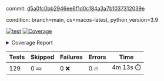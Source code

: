 commit: [d5a0fc0bb2946ee6f1d0c184a3a7b1037312039e](https://github.com/rcmdnk/homebrew-file/tree/d5a0fc0bb2946ee6f1d0c184a3a7b1037312039e)

condition: branch=main, os=macos-latest, python_version=3.9

[![test](https://github.com/rcmdnk/homebrew-file/actions/workflows/test.yml/badge.svg)](https://github.com/rcmdnk/homebrew-file/actions/runs/18115191700)
<a href="https://github.com/rcmdnk/homebrew-file/blob/d5a0fc0bb2946ee6f1d0c184a3a7b1037312039e/README.md"><img alt="Coverage" src="https://img.shields.io/badge/Coverage-56%25-orange.svg" /></a><details><summary>Coverage Report </summary><table><tr><th>File</th><th>Stmts</th><th>Miss</th><th>Cover</th><th>Missing</th></tr><tbody><tr><td colspan="5"><b>bin</b></td></tr><tr><td>&nbsp; &nbsp;<a href="https://github.com/rcmdnk/homebrew-file/blob/d5a0fc0bb2946ee6f1d0c184a3a7b1037312039e/bin/brew-file">brew-file</a></td><td>2222</td><td>982</td><td>56%</td><td><a href="https://github.com/rcmdnk/homebrew-file/blob/d5a0fc0bb2946ee6f1d0c184a3a7b1037312039e/bin/brew-file#L56-L62">56&ndash;62</a>, <a href="https://github.com/rcmdnk/homebrew-file/blob/d5a0fc0bb2946ee6f1d0c184a3a7b1037312039e/bin/brew-file#L149">149</a>, <a href="https://github.com/rcmdnk/homebrew-file/blob/d5a0fc0bb2946ee6f1d0c184a3a7b1037312039e/bin/brew-file#L161">161</a>, <a href="https://github.com/rcmdnk/homebrew-file/blob/d5a0fc0bb2946ee6f1d0c184a3a7b1037312039e/bin/brew-file#L164">164</a>, <a href="https://github.com/rcmdnk/homebrew-file/blob/d5a0fc0bb2946ee6f1d0c184a3a7b1037312039e/bin/brew-file#L213">213</a>, <a href="https://github.com/rcmdnk/homebrew-file/blob/d5a0fc0bb2946ee6f1d0c184a3a7b1037312039e/bin/brew-file#L307">307</a>, <a href="https://github.com/rcmdnk/homebrew-file/blob/d5a0fc0bb2946ee6f1d0c184a3a7b1037312039e/bin/brew-file#L310">310</a>, <a href="https://github.com/rcmdnk/homebrew-file/blob/d5a0fc0bb2946ee6f1d0c184a3a7b1037312039e/bin/brew-file#L378-L380">378&ndash;380</a>, <a href="https://github.com/rcmdnk/homebrew-file/blob/d5a0fc0bb2946ee6f1d0c184a3a7b1037312039e/bin/brew-file#L389-L390">389&ndash;390</a>, <a href="https://github.com/rcmdnk/homebrew-file/blob/d5a0fc0bb2946ee6f1d0c184a3a7b1037312039e/bin/brew-file#L484">484</a>, <a href="https://github.com/rcmdnk/homebrew-file/blob/d5a0fc0bb2946ee6f1d0c184a3a7b1037312039e/bin/brew-file#L490-L493">490&ndash;493</a>, <a href="https://github.com/rcmdnk/homebrew-file/blob/d5a0fc0bb2946ee6f1d0c184a3a7b1037312039e/bin/brew-file#L531-L555">531&ndash;555</a>, <a href="https://github.com/rcmdnk/homebrew-file/blob/d5a0fc0bb2946ee6f1d0c184a3a7b1037312039e/bin/brew-file#L559-L567">559&ndash;567</a>, <a href="https://github.com/rcmdnk/homebrew-file/blob/d5a0fc0bb2946ee6f1d0c184a3a7b1037312039e/bin/brew-file#L699">699</a>, <a href="https://github.com/rcmdnk/homebrew-file/blob/d5a0fc0bb2946ee6f1d0c184a3a7b1037312039e/bin/brew-file#L821-L825">821&ndash;825</a>, <a href="https://github.com/rcmdnk/homebrew-file/blob/d5a0fc0bb2946ee6f1d0c184a3a7b1037312039e/bin/brew-file#L838-L843">838&ndash;843</a>, <a href="https://github.com/rcmdnk/homebrew-file/blob/d5a0fc0bb2946ee6f1d0c184a3a7b1037312039e/bin/brew-file#L854">854</a>, <a href="https://github.com/rcmdnk/homebrew-file/blob/d5a0fc0bb2946ee6f1d0c184a3a7b1037312039e/bin/brew-file#L871">871</a>, <a href="https://github.com/rcmdnk/homebrew-file/blob/d5a0fc0bb2946ee6f1d0c184a3a7b1037312039e/bin/brew-file#L875-L883">875&ndash;883</a>, <a href="https://github.com/rcmdnk/homebrew-file/blob/d5a0fc0bb2946ee6f1d0c184a3a7b1037312039e/bin/brew-file#L892-L895">892&ndash;895</a>, <a href="https://github.com/rcmdnk/homebrew-file/blob/d5a0fc0bb2946ee6f1d0c184a3a7b1037312039e/bin/brew-file#L897-L900">897&ndash;900</a>, <a href="https://github.com/rcmdnk/homebrew-file/blob/d5a0fc0bb2946ee6f1d0c184a3a7b1037312039e/bin/brew-file#L902-L905">902&ndash;905</a>, <a href="https://github.com/rcmdnk/homebrew-file/blob/d5a0fc0bb2946ee6f1d0c184a3a7b1037312039e/bin/brew-file#L907-L910">907&ndash;910</a>, <a href="https://github.com/rcmdnk/homebrew-file/blob/d5a0fc0bb2946ee6f1d0c184a3a7b1037312039e/bin/brew-file#L921-L939">921&ndash;939</a>, <a href="https://github.com/rcmdnk/homebrew-file/blob/d5a0fc0bb2946ee6f1d0c184a3a7b1037312039e/bin/brew-file#L991-L1002">991&ndash;1002</a>, <a href="https://github.com/rcmdnk/homebrew-file/blob/d5a0fc0bb2946ee6f1d0c184a3a7b1037312039e/bin/brew-file#L1005-L1033">1005&ndash;1033</a>, <a href="https://github.com/rcmdnk/homebrew-file/blob/d5a0fc0bb2946ee6f1d0c184a3a7b1037312039e/bin/brew-file#L1049-L1064">1049&ndash;1064</a>, <a href="https://github.com/rcmdnk/homebrew-file/blob/d5a0fc0bb2946ee6f1d0c184a3a7b1037312039e/bin/brew-file#L1106">1106</a>, <a href="https://github.com/rcmdnk/homebrew-file/blob/d5a0fc0bb2946ee6f1d0c184a3a7b1037312039e/bin/brew-file#L1122-L1127">1122&ndash;1127</a>, <a href="https://github.com/rcmdnk/homebrew-file/blob/d5a0fc0bb2946ee6f1d0c184a3a7b1037312039e/bin/brew-file#L1131-L1133">1131&ndash;1133</a>, <a href="https://github.com/rcmdnk/homebrew-file/blob/d5a0fc0bb2946ee6f1d0c184a3a7b1037312039e/bin/brew-file#L1137-L1140">1137&ndash;1140</a>, <a href="https://github.com/rcmdnk/homebrew-file/blob/d5a0fc0bb2946ee6f1d0c184a3a7b1037312039e/bin/brew-file#L1144-L1146">1144&ndash;1146</a>, <a href="https://github.com/rcmdnk/homebrew-file/blob/d5a0fc0bb2946ee6f1d0c184a3a7b1037312039e/bin/brew-file#L1150-L1152">1150&ndash;1152</a>, <a href="https://github.com/rcmdnk/homebrew-file/blob/d5a0fc0bb2946ee6f1d0c184a3a7b1037312039e/bin/brew-file#L1156-L1158">1156&ndash;1158</a>, <a href="https://github.com/rcmdnk/homebrew-file/blob/d5a0fc0bb2946ee6f1d0c184a3a7b1037312039e/bin/brew-file#L1162-L1164">1162&ndash;1164</a>, <a href="https://github.com/rcmdnk/homebrew-file/blob/d5a0fc0bb2946ee6f1d0c184a3a7b1037312039e/bin/brew-file#L1168-L1170">1168&ndash;1170</a>, <a href="https://github.com/rcmdnk/homebrew-file/blob/d5a0fc0bb2946ee6f1d0c184a3a7b1037312039e/bin/brew-file#L1174-L1176">1174&ndash;1176</a>, <a href="https://github.com/rcmdnk/homebrew-file/blob/d5a0fc0bb2946ee6f1d0c184a3a7b1037312039e/bin/brew-file#L1180-L1183">1180&ndash;1183</a>, <a href="https://github.com/rcmdnk/homebrew-file/blob/d5a0fc0bb2946ee6f1d0c184a3a7b1037312039e/bin/brew-file#L1187-L1189">1187&ndash;1189</a>, <a href="https://github.com/rcmdnk/homebrew-file/blob/d5a0fc0bb2946ee6f1d0c184a3a7b1037312039e/bin/brew-file#L1207">1207</a>, <a href="https://github.com/rcmdnk/homebrew-file/blob/d5a0fc0bb2946ee6f1d0c184a3a7b1037312039e/bin/brew-file#L1257-L1259">1257&ndash;1259</a>, <a href="https://github.com/rcmdnk/homebrew-file/blob/d5a0fc0bb2946ee6f1d0c184a3a7b1037312039e/bin/brew-file#L1262">1262</a>, <a href="https://github.com/rcmdnk/homebrew-file/blob/d5a0fc0bb2946ee6f1d0c184a3a7b1037312039e/bin/brew-file#L1268">1268</a>, <a href="https://github.com/rcmdnk/homebrew-file/blob/d5a0fc0bb2946ee6f1d0c184a3a7b1037312039e/bin/brew-file#L1290-L1293">1290&ndash;1293</a>, <a href="https://github.com/rcmdnk/homebrew-file/blob/d5a0fc0bb2946ee6f1d0c184a3a7b1037312039e/bin/brew-file#L1375">1375</a>, <a href="https://github.com/rcmdnk/homebrew-file/blob/d5a0fc0bb2946ee6f1d0c184a3a7b1037312039e/bin/brew-file#L1413">1413</a>, <a href="https://github.com/rcmdnk/homebrew-file/blob/d5a0fc0bb2946ee6f1d0c184a3a7b1037312039e/bin/brew-file#L1450">1450</a>, <a href="https://github.com/rcmdnk/homebrew-file/blob/d5a0fc0bb2946ee6f1d0c184a3a7b1037312039e/bin/brew-file#L1453">1453</a>, <a href="https://github.com/rcmdnk/homebrew-file/blob/d5a0fc0bb2946ee6f1d0c184a3a7b1037312039e/bin/brew-file#L1465">1465</a>, <a href="https://github.com/rcmdnk/homebrew-file/blob/d5a0fc0bb2946ee6f1d0c184a3a7b1037312039e/bin/brew-file#L1467">1467</a>, <a href="https://github.com/rcmdnk/homebrew-file/blob/d5a0fc0bb2946ee6f1d0c184a3a7b1037312039e/bin/brew-file#L1502-L1503">1502&ndash;1503</a>, <a href="https://github.com/rcmdnk/homebrew-file/blob/d5a0fc0bb2946ee6f1d0c184a3a7b1037312039e/bin/brew-file#L1515-L1518">1515&ndash;1518</a>, <a href="https://github.com/rcmdnk/homebrew-file/blob/d5a0fc0bb2946ee6f1d0c184a3a7b1037312039e/bin/brew-file#L1548-L1579">1548&ndash;1579</a>, <a href="https://github.com/rcmdnk/homebrew-file/blob/d5a0fc0bb2946ee6f1d0c184a3a7b1037312039e/bin/brew-file#L1586">1586</a>, <a href="https://github.com/rcmdnk/homebrew-file/blob/d5a0fc0bb2946ee6f1d0c184a3a7b1037312039e/bin/brew-file#L1588">1588</a>, <a href="https://github.com/rcmdnk/homebrew-file/blob/d5a0fc0bb2946ee6f1d0c184a3a7b1037312039e/bin/brew-file#L1597-L1598">1597&ndash;1598</a>, <a href="https://github.com/rcmdnk/homebrew-file/blob/d5a0fc0bb2946ee6f1d0c184a3a7b1037312039e/bin/brew-file#L1603">1603</a>, <a href="https://github.com/rcmdnk/homebrew-file/blob/d5a0fc0bb2946ee6f1d0c184a3a7b1037312039e/bin/brew-file#L1609">1609</a>, <a href="https://github.com/rcmdnk/homebrew-file/blob/d5a0fc0bb2946ee6f1d0c184a3a7b1037312039e/bin/brew-file#L1613-L1624">1613&ndash;1624</a>, <a href="https://github.com/rcmdnk/homebrew-file/blob/d5a0fc0bb2946ee6f1d0c184a3a7b1037312039e/bin/brew-file#L1627-L1632">1627&ndash;1632</a>, <a href="https://github.com/rcmdnk/homebrew-file/blob/d5a0fc0bb2946ee6f1d0c184a3a7b1037312039e/bin/brew-file#L1643-L1663">1643&ndash;1663</a>, <a href="https://github.com/rcmdnk/homebrew-file/blob/d5a0fc0bb2946ee6f1d0c184a3a7b1037312039e/bin/brew-file#L1691">1691</a>, <a href="https://github.com/rcmdnk/homebrew-file/blob/d5a0fc0bb2946ee6f1d0c184a3a7b1037312039e/bin/brew-file#L1730-L1737">1730&ndash;1737</a>, <a href="https://github.com/rcmdnk/homebrew-file/blob/d5a0fc0bb2946ee6f1d0c184a3a7b1037312039e/bin/brew-file#L1744-L1752">1744&ndash;1752</a>, <a href="https://github.com/rcmdnk/homebrew-file/blob/d5a0fc0bb2946ee6f1d0c184a3a7b1037312039e/bin/brew-file#L1768">1768</a>, <a href="https://github.com/rcmdnk/homebrew-file/blob/d5a0fc0bb2946ee6f1d0c184a3a7b1037312039e/bin/brew-file#L1778">1778</a>, <a href="https://github.com/rcmdnk/homebrew-file/blob/d5a0fc0bb2946ee6f1d0c184a3a7b1037312039e/bin/brew-file#L1784">1784</a>, <a href="https://github.com/rcmdnk/homebrew-file/blob/d5a0fc0bb2946ee6f1d0c184a3a7b1037312039e/bin/brew-file#L1794">1794</a>, <a href="https://github.com/rcmdnk/homebrew-file/blob/d5a0fc0bb2946ee6f1d0c184a3a7b1037312039e/bin/brew-file#L1803-L1804">1803&ndash;1804</a>, <a href="https://github.com/rcmdnk/homebrew-file/blob/d5a0fc0bb2946ee6f1d0c184a3a7b1037312039e/bin/brew-file#L1808">1808</a>, <a href="https://github.com/rcmdnk/homebrew-file/blob/d5a0fc0bb2946ee6f1d0c184a3a7b1037312039e/bin/brew-file#L1814">1814</a>, <a href="https://github.com/rcmdnk/homebrew-file/blob/d5a0fc0bb2946ee6f1d0c184a3a7b1037312039e/bin/brew-file#L1820-L1824">1820&ndash;1824</a>, <a href="https://github.com/rcmdnk/homebrew-file/blob/d5a0fc0bb2946ee6f1d0c184a3a7b1037312039e/bin/brew-file#L1840-L1847">1840&ndash;1847</a>, <a href="https://github.com/rcmdnk/homebrew-file/blob/d5a0fc0bb2946ee6f1d0c184a3a7b1037312039e/bin/brew-file#L1854-L1858">1854&ndash;1858</a>, <a href="https://github.com/rcmdnk/homebrew-file/blob/d5a0fc0bb2946ee6f1d0c184a3a7b1037312039e/bin/brew-file#L1862">1862</a>, <a href="https://github.com/rcmdnk/homebrew-file/blob/d5a0fc0bb2946ee6f1d0c184a3a7b1037312039e/bin/brew-file#L1875-L1876">1875&ndash;1876</a>, <a href="https://github.com/rcmdnk/homebrew-file/blob/d5a0fc0bb2946ee6f1d0c184a3a7b1037312039e/bin/brew-file#L1897-L2024">1897&ndash;2024</a>, <a href="https://github.com/rcmdnk/homebrew-file/blob/d5a0fc0bb2946ee6f1d0c184a3a7b1037312039e/bin/brew-file#L2027-L2036">2027&ndash;2036</a>, <a href="https://github.com/rcmdnk/homebrew-file/blob/d5a0fc0bb2946ee6f1d0c184a3a7b1037312039e/bin/brew-file#L2049">2049</a>, <a href="https://github.com/rcmdnk/homebrew-file/blob/d5a0fc0bb2946ee6f1d0c184a3a7b1037312039e/bin/brew-file#L2054">2054</a>, <a href="https://github.com/rcmdnk/homebrew-file/blob/d5a0fc0bb2946ee6f1d0c184a3a7b1037312039e/bin/brew-file#L2059-L2098">2059&ndash;2098</a>, <a href="https://github.com/rcmdnk/homebrew-file/blob/d5a0fc0bb2946ee6f1d0c184a3a7b1037312039e/bin/brew-file#L2108-L2135">2108&ndash;2135</a>, <a href="https://github.com/rcmdnk/homebrew-file/blob/d5a0fc0bb2946ee6f1d0c184a3a7b1037312039e/bin/brew-file#L2139-L2205">2139&ndash;2205</a>, <a href="https://github.com/rcmdnk/homebrew-file/blob/d5a0fc0bb2946ee6f1d0c184a3a7b1037312039e/bin/brew-file#L2212-L2215">2212&ndash;2215</a>, <a href="https://github.com/rcmdnk/homebrew-file/blob/d5a0fc0bb2946ee6f1d0c184a3a7b1037312039e/bin/brew-file#L2224-L2227">2224&ndash;2227</a>, <a href="https://github.com/rcmdnk/homebrew-file/blob/d5a0fc0bb2946ee6f1d0c184a3a7b1037312039e/bin/brew-file#L2236-L2239">2236&ndash;2239</a>, <a href="https://github.com/rcmdnk/homebrew-file/blob/d5a0fc0bb2946ee6f1d0c184a3a7b1037312039e/bin/brew-file#L2248-L2251">2248&ndash;2251</a>, <a href="https://github.com/rcmdnk/homebrew-file/blob/d5a0fc0bb2946ee6f1d0c184a3a7b1037312039e/bin/brew-file#L2260-L2281">2260&ndash;2281</a>, <a href="https://github.com/rcmdnk/homebrew-file/blob/d5a0fc0bb2946ee6f1d0c184a3a7b1037312039e/bin/brew-file#L2291-L2309">2291&ndash;2309</a>, <a href="https://github.com/rcmdnk/homebrew-file/blob/d5a0fc0bb2946ee6f1d0c184a3a7b1037312039e/bin/brew-file#L2318-L2328">2318&ndash;2328</a>, <a href="https://github.com/rcmdnk/homebrew-file/blob/d5a0fc0bb2946ee6f1d0c184a3a7b1037312039e/bin/brew-file#L2331-L2346">2331&ndash;2346</a>, <a href="https://github.com/rcmdnk/homebrew-file/blob/d5a0fc0bb2946ee6f1d0c184a3a7b1037312039e/bin/brew-file#L2349-L2361">2349&ndash;2361</a>, <a href="https://github.com/rcmdnk/homebrew-file/blob/d5a0fc0bb2946ee6f1d0c184a3a7b1037312039e/bin/brew-file#L2364-L2376">2364&ndash;2376</a>, <a href="https://github.com/rcmdnk/homebrew-file/blob/d5a0fc0bb2946ee6f1d0c184a3a7b1037312039e/bin/brew-file#L2383">2383</a>, <a href="https://github.com/rcmdnk/homebrew-file/blob/d5a0fc0bb2946ee6f1d0c184a3a7b1037312039e/bin/brew-file#L2387-L2394">2387&ndash;2394</a>, <a href="https://github.com/rcmdnk/homebrew-file/blob/d5a0fc0bb2946ee6f1d0c184a3a7b1037312039e/bin/brew-file#L2401-L2402">2401&ndash;2402</a>, <a href="https://github.com/rcmdnk/homebrew-file/blob/d5a0fc0bb2946ee6f1d0c184a3a7b1037312039e/bin/brew-file#L2431">2431</a>, <a href="https://github.com/rcmdnk/homebrew-file/blob/d5a0fc0bb2946ee6f1d0c184a3a7b1037312039e/bin/brew-file#L2437">2437</a>, <a href="https://github.com/rcmdnk/homebrew-file/blob/d5a0fc0bb2946ee6f1d0c184a3a7b1037312039e/bin/brew-file#L2445-L2449">2445&ndash;2449</a>, <a href="https://github.com/rcmdnk/homebrew-file/blob/d5a0fc0bb2946ee6f1d0c184a3a7b1037312039e/bin/brew-file#L2460-L2463">2460&ndash;2463</a>, <a href="https://github.com/rcmdnk/homebrew-file/blob/d5a0fc0bb2946ee6f1d0c184a3a7b1037312039e/bin/brew-file#L2470">2470</a>, <a href="https://github.com/rcmdnk/homebrew-file/blob/d5a0fc0bb2946ee6f1d0c184a3a7b1037312039e/bin/brew-file#L2477">2477</a>, <a href="https://github.com/rcmdnk/homebrew-file/blob/d5a0fc0bb2946ee6f1d0c184a3a7b1037312039e/bin/brew-file#L2481">2481</a>, <a href="https://github.com/rcmdnk/homebrew-file/blob/d5a0fc0bb2946ee6f1d0c184a3a7b1037312039e/bin/brew-file#L2484">2484</a>, <a href="https://github.com/rcmdnk/homebrew-file/blob/d5a0fc0bb2946ee6f1d0c184a3a7b1037312039e/bin/brew-file#L2506-L2539">2506&ndash;2539</a>, <a href="https://github.com/rcmdnk/homebrew-file/blob/d5a0fc0bb2946ee6f1d0c184a3a7b1037312039e/bin/brew-file#L2560">2560</a>, <a href="https://github.com/rcmdnk/homebrew-file/blob/d5a0fc0bb2946ee6f1d0c184a3a7b1037312039e/bin/brew-file#L2577-L2578">2577&ndash;2578</a>, <a href="https://github.com/rcmdnk/homebrew-file/blob/d5a0fc0bb2946ee6f1d0c184a3a7b1037312039e/bin/brew-file#L2582">2582</a>, <a href="https://github.com/rcmdnk/homebrew-file/blob/d5a0fc0bb2946ee6f1d0c184a3a7b1037312039e/bin/brew-file#L2587-L2588">2587&ndash;2588</a>, <a href="https://github.com/rcmdnk/homebrew-file/blob/d5a0fc0bb2946ee6f1d0c184a3a7b1037312039e/bin/brew-file#L2594-L2614">2594&ndash;2614</a>, <a href="https://github.com/rcmdnk/homebrew-file/blob/d5a0fc0bb2946ee6f1d0c184a3a7b1037312039e/bin/brew-file#L2618-L2628">2618&ndash;2628</a>, <a href="https://github.com/rcmdnk/homebrew-file/blob/d5a0fc0bb2946ee6f1d0c184a3a7b1037312039e/bin/brew-file#L2631">2631</a>, <a href="https://github.com/rcmdnk/homebrew-file/blob/d5a0fc0bb2946ee6f1d0c184a3a7b1037312039e/bin/brew-file#L2647">2647</a>, <a href="https://github.com/rcmdnk/homebrew-file/blob/d5a0fc0bb2946ee6f1d0c184a3a7b1037312039e/bin/brew-file#L2651-L2657">2651&ndash;2657</a>, <a href="https://github.com/rcmdnk/homebrew-file/blob/d5a0fc0bb2946ee6f1d0c184a3a7b1037312039e/bin/brew-file#L2659">2659</a>, <a href="https://github.com/rcmdnk/homebrew-file/blob/d5a0fc0bb2946ee6f1d0c184a3a7b1037312039e/bin/brew-file#L2665">2665</a>, <a href="https://github.com/rcmdnk/homebrew-file/blob/d5a0fc0bb2946ee6f1d0c184a3a7b1037312039e/bin/brew-file#L2694-L2706">2694&ndash;2706</a>, <a href="https://github.com/rcmdnk/homebrew-file/blob/d5a0fc0bb2946ee6f1d0c184a3a7b1037312039e/bin/brew-file#L2722-L2723">2722&ndash;2723</a>, <a href="https://github.com/rcmdnk/homebrew-file/blob/d5a0fc0bb2946ee6f1d0c184a3a7b1037312039e/bin/brew-file#L2725">2725</a>, <a href="https://github.com/rcmdnk/homebrew-file/blob/d5a0fc0bb2946ee6f1d0c184a3a7b1037312039e/bin/brew-file#L2735">2735</a>, <a href="https://github.com/rcmdnk/homebrew-file/blob/d5a0fc0bb2946ee6f1d0c184a3a7b1037312039e/bin/brew-file#L2750-L3018">2750&ndash;3018</a>, <a href="https://github.com/rcmdnk/homebrew-file/blob/d5a0fc0bb2946ee6f1d0c184a3a7b1037312039e/bin/brew-file#L3038-L3040">3038&ndash;3040</a>, <a href="https://github.com/rcmdnk/homebrew-file/blob/d5a0fc0bb2946ee6f1d0c184a3a7b1037312039e/bin/brew-file#L3049-L3059">3049&ndash;3059</a>, <a href="https://github.com/rcmdnk/homebrew-file/blob/d5a0fc0bb2946ee6f1d0c184a3a7b1037312039e/bin/brew-file#L3071-L3077">3071&ndash;3077</a>, <a href="https://github.com/rcmdnk/homebrew-file/blob/d5a0fc0bb2946ee6f1d0c184a3a7b1037312039e/bin/brew-file#L3089-L3103">3089&ndash;3103</a>, <a href="https://github.com/rcmdnk/homebrew-file/blob/d5a0fc0bb2946ee6f1d0c184a3a7b1037312039e/bin/brew-file#L3109-L3146">3109&ndash;3146</a>, <a href="https://github.com/rcmdnk/homebrew-file/blob/d5a0fc0bb2946ee6f1d0c184a3a7b1037312039e/bin/brew-file#L3154-L3178">3154&ndash;3178</a>, <a href="https://github.com/rcmdnk/homebrew-file/blob/d5a0fc0bb2946ee6f1d0c184a3a7b1037312039e/bin/brew-file#L3182-L3195">3182&ndash;3195</a>, <a href="https://github.com/rcmdnk/homebrew-file/blob/d5a0fc0bb2946ee6f1d0c184a3a7b1037312039e/bin/brew-file#L3199-L3212">3199&ndash;3212</a>, <a href="https://github.com/rcmdnk/homebrew-file/blob/d5a0fc0bb2946ee6f1d0c184a3a7b1037312039e/bin/brew-file#L3216-L3229">3216&ndash;3229</a>, <a href="https://github.com/rcmdnk/homebrew-file/blob/d5a0fc0bb2946ee6f1d0c184a3a7b1037312039e/bin/brew-file#L3233">3233</a>, <a href="https://github.com/rcmdnk/homebrew-file/blob/d5a0fc0bb2946ee6f1d0c184a3a7b1037312039e/bin/brew-file#L3263-L3264">3263&ndash;3264</a>, <a href="https://github.com/rcmdnk/homebrew-file/blob/d5a0fc0bb2946ee6f1d0c184a3a7b1037312039e/bin/brew-file#L3355">3355</a>, <a href="https://github.com/rcmdnk/homebrew-file/blob/d5a0fc0bb2946ee6f1d0c184a3a7b1037312039e/bin/brew-file#L3357">3357</a>, <a href="https://github.com/rcmdnk/homebrew-file/blob/d5a0fc0bb2946ee6f1d0c184a3a7b1037312039e/bin/brew-file#L3362-L3373">3362&ndash;3373</a>, <a href="https://github.com/rcmdnk/homebrew-file/blob/d5a0fc0bb2946ee6f1d0c184a3a7b1037312039e/bin/brew-file#L3389">3389</a>, <a href="https://github.com/rcmdnk/homebrew-file/blob/d5a0fc0bb2946ee6f1d0c184a3a7b1037312039e/bin/brew-file#L3407-L3424">3407&ndash;3424</a>, <a href="https://github.com/rcmdnk/homebrew-file/blob/d5a0fc0bb2946ee6f1d0c184a3a7b1037312039e/bin/brew-file#L3447">3447</a>, <a href="https://github.com/rcmdnk/homebrew-file/blob/d5a0fc0bb2946ee6f1d0c184a3a7b1037312039e/bin/brew-file#L3453">3453</a>, <a href="https://github.com/rcmdnk/homebrew-file/blob/d5a0fc0bb2946ee6f1d0c184a3a7b1037312039e/bin/brew-file#L3457-L3468">3457&ndash;3468</a>, <a href="https://github.com/rcmdnk/homebrew-file/blob/d5a0fc0bb2946ee6f1d0c184a3a7b1037312039e/bin/brew-file#L3477">3477</a>, <a href="https://github.com/rcmdnk/homebrew-file/blob/d5a0fc0bb2946ee6f1d0c184a3a7b1037312039e/bin/brew-file#L3489">3489</a>, <a href="https://github.com/rcmdnk/homebrew-file/blob/d5a0fc0bb2946ee6f1d0c184a3a7b1037312039e/bin/brew-file#L3491-L3495">3491&ndash;3495</a>, <a href="https://github.com/rcmdnk/homebrew-file/blob/d5a0fc0bb2946ee6f1d0c184a3a7b1037312039e/bin/brew-file#L3499-L3502">3499&ndash;3502</a>, <a href="https://github.com/rcmdnk/homebrew-file/blob/d5a0fc0bb2946ee6f1d0c184a3a7b1037312039e/bin/brew-file#L3505-L3508">3505&ndash;3508</a>, <a href="https://github.com/rcmdnk/homebrew-file/blob/d5a0fc0bb2946ee6f1d0c184a3a7b1037312039e/bin/brew-file#L3511-L3519">3511&ndash;3519</a>, <a href="https://github.com/rcmdnk/homebrew-file/blob/d5a0fc0bb2946ee6f1d0c184a3a7b1037312039e/bin/brew-file#L3548-L3555">3548&ndash;3555</a>, <a href="https://github.com/rcmdnk/homebrew-file/blob/d5a0fc0bb2946ee6f1d0c184a3a7b1037312039e/bin/brew-file#L3566-L3573">3566&ndash;3573</a>, <a href="https://github.com/rcmdnk/homebrew-file/blob/d5a0fc0bb2946ee6f1d0c184a3a7b1037312039e/bin/brew-file#L3654-L3656">3654&ndash;3656</a>, <a href="https://github.com/rcmdnk/homebrew-file/blob/d5a0fc0bb2946ee6f1d0c184a3a7b1037312039e/bin/brew-file#L3679">3679</a>, <a href="https://github.com/rcmdnk/homebrew-file/blob/d5a0fc0bb2946ee6f1d0c184a3a7b1037312039e/bin/brew-file#L3685">3685</a>, <a href="https://github.com/rcmdnk/homebrew-file/blob/d5a0fc0bb2946ee6f1d0c184a3a7b1037312039e/bin/brew-file#L3697-L4380">3697&ndash;4380</a>, <a href="https://github.com/rcmdnk/homebrew-file/blob/d5a0fc0bb2946ee6f1d0c184a3a7b1037312039e/bin/brew-file#L4384">4384</a></td></tr><tr><td><b>TOTAL</b></td><td><b>2222</b></td><td><b>982</b></td><td><b>56%</b></td><td>&nbsp;</td></tr></tbody></table></details>

| Tests | Skipped | Failures | Errors | Time |
| ----- | ------- | -------- | -------- | ------------------ |
| 129 | 0 :zzz: | 0 :x: | 0 :fire: | 4m 13s :stopwatch: |

